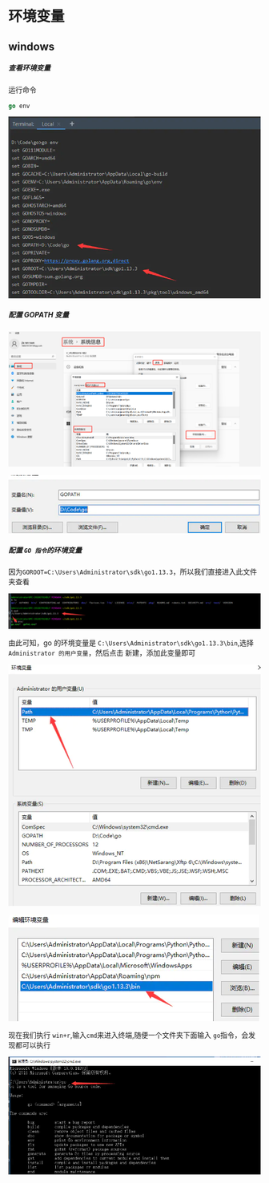 # 环境变量

## windows

##### 查看环境变量

运行命令

```go
go env
```

![img](../../.vuepress/public/img/webp.webp)

##### 配置 GOPATH 变量

![image-20221208155026428](../../.vuepress/public/img/image-20221208155026428.png)

![img](../../.vuepress/public/img/webp-16704858823323.webp)

##### 配置 `GO 指令`的环境变量

因为`GOROOT=C:\Users\Administrator\sdk\go1.13.3`，所以我们直接进入此文件夹查看

![img](../../.vuepress/public/img/webp-16704864269576.webp)

由此可知，go 的环境变量是 `C:\Users\Administrator\sdk\go1.13.3\bin`,选择 `Administrator 的用户变量`，然后点击 新建，添加此变量即可

![img](../../.vuepress/public/img/webp-16704864440529.webp)

![img](../../.vuepress/public/img/webp-167048646279312.webp)

现在我们执行 `win+r`,输入`cmd`来进入终端,随便一个文件夹下面输入 `go`指令，会发现都可以执行

![img](../../.vuepress/public/img/webp-167048647400315.webp)
